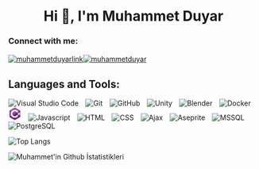 <h1 align="center">Hi 👋, I'm Muhammet Duyar</h1>

<h3 align="left">Connect with me:</h3>
<p align="left">
<a href="https://www.linkedin.com/in/muhammet-duyar-370566193/" target="blank"><img align="center" src="https://raw.githubusercontent.com/rahuldkjain/github-profile-readme-generator/master/src/images/icons/Social/linked-in-alt.svg" alt="muhammetduyarlink" height="30" width="40" /></a><a href="https://saysaviour.itch.io/" target="blank"><img align="center" src="https://static.wikia.nocookie.net/english-otome-games/images/b/bd/Itchio.png/revision/latest/scale-to-width-down/2400?cb=20200629213038" alt="muhammetduyar" height="30" width="40" /></a>
</p>


<h2 align="left">Languages and Tools:</h2>
<p align="left">
<img alt="Visual Studio Code" width="26px" src="https://cdn.jsdelivr.net/gh/devicons/devicon/icons/vscode/vscode-original.svg" style="padding-right:10px;" />
<img alt="Git" width="26px" src="https://cdn.jsdelivr.net/gh/devicons/devicon/icons/git/git-original.svg" style="padding-right:10px;" />
<img alt="GitHub" width="26px" src="https://user-images.githubusercontent.com/3369400/139447912-e0f43f33-6d9f-45f8-be46-2df5bbc91289.png" style="padding-right:10px;" />
<img alt="Unity" width="26px" src="https://cdn4.iconfinder.com/data/icons/various-icons-2/476/Unity.png" style="padding-right:10px;" />
<img alt="Blender" width="26px" src="https://iconarchive.com/download/i98223/dakirby309/simply-styled/Blender.ico" style="padding-right:10px;" />
<img alt="Docker" width="26px" src="https://cdn-icons-png.flaticon.com/512/919/919853.png" style="padding-right:10px;" />
<img alt="C#" width="26px" src="https://raw.githubusercontent.com/devicons/devicon/master/icons/csharp/csharp-original.svg" style="padding-right:10px;" />
<img alt="Javascript" width="26px" src="https://cdn-icons-png.flaticon.com/512/5968/5968292.png" style="padding-right:10px;" />
<img alt="HTML" width="26px" src="https://cdn-icons-png.flaticon.com/512/1216/1216733.png" style="padding-right:10px;" />
<img alt="CSS" width="26px" src="https://cdn-icons-png.flaticon.com/512/919/919826.png" style="padding-right:10px;" />
<img alt="Ajax" width="26px" src="https://cdn-icons-png.flaticon.com/512/1183/1183639.png" style="padding-right:10px;" />
<img alt="Aseprite" width="26px" src="https://updov.com/wp-content/uploads/2022/02/aseprite-download.png" style="padding-right:10px;" />
<img alt="MSSQL" width="26px" src="https://www.gezginler.net/indir/resim-grafik/microsoft-sql-server-2012-1356429410.png" style="padding-right:10px;" />
<img alt="PostgreSQL" width="26px" src="https://upload.wikimedia.org/wikipedia/commons/thumb/2/29/Postgresql_elephant.svg/540px-Postgresql_elephant.svg.png" style="padding-right:10px;" />
<br/>
</p>


![Top Langs](https://github-readme-stats.vercel.app/api/top-langs/?username=SaySaviour&layout=compact)

![Muhammet'in Github İstatistikleri](https://github-readme-stats.vercel.app/api?username=SaySaviour&show_icons=true&theme=dracula)
